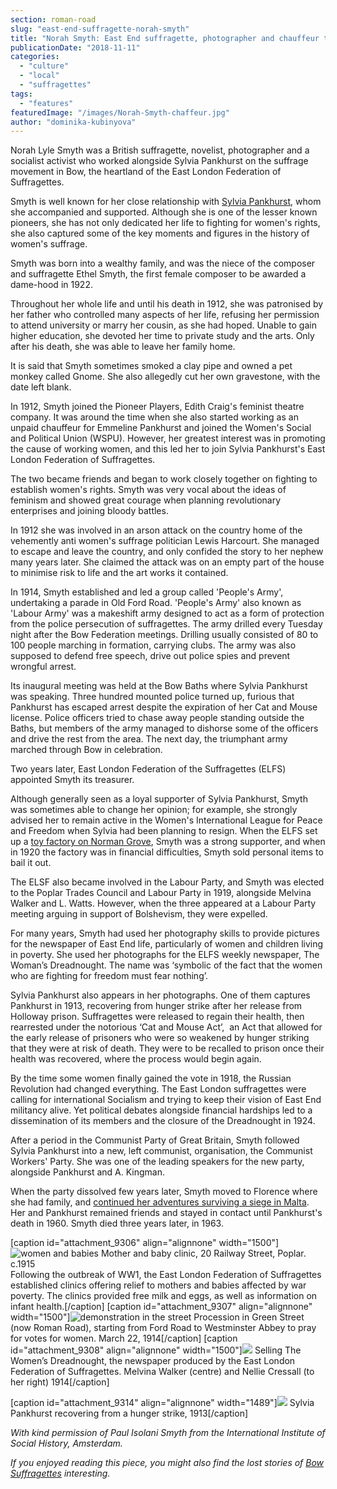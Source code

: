 ```yaml
---
section: roman-road
slug: "east-end-suffragette-norah-smyth"
title: "Norah Smyth: East End suffragette, photographer and chauffeur to Emmeline Pankhurst"
publicationDate: "2018-11-11"
categories: 
  - "culture"
  - "local"
  - "suffragettes"
tags: 
  - "features"
featuredImage: "/images/Norah-Smyth-chaffeur.jpg"
author: "dominika-kubinyova"
---
```


Norah Lyle Smyth was a British suffragette, novelist, photographer and a socialist activist who worked alongside Sylvia Pankhurst on the suffrage movement in Bow, the heartland of the East London Federation of Suffragettes.

Smyth is well known for her close relationship with [Sylvia Pankhurst](https://romanroadlondon.com/bows-suffragette-secrets-sylvia-pankhurst-east-end-suffrage/), whom she accompanied and supported. Although she is one of the lesser known pioneers, she has not only dedicated her life to fighting for women's rights, she also captured some of the key moments and figures in the history of women's suffrage.

Smyth was born into a wealthy family, and was the niece of the composer and suffragette Ethel Smyth, the first female composer to be awarded a dame-hood in 1922.

Throughout her whole life and until his death in 1912, she was patronised by her father who controlled many aspects of her life, refusing her permission to attend university or marry her cousin, as she had hoped. Unable to gain higher education, she devoted her time to private study and the arts. Only after his death, she was able to leave her family home.

It is said that Smyth sometimes smoked a clay pipe and owned a pet monkey called Gnome. She also allegedly cut her own gravestone, with the date left blank.

In 1912, Smyth joined the Pioneer Players, Edith Craig's feminist theatre company. It was around the time when she also started working as an unpaid chauffeur for Emmeline Pankhurst and joined the Women's Social and Political Union (WSPU). However, her greatest interest was in promoting the cause of working women, and this led her to join Sylvia Pankhurst's East London Federation of Suffragettes.

The two became friends and began to work closely together on fighting to establish women's rights. Smyth was very vocal about the ideas of feminism and showed great courage when planning revolutionary enterprises and joining bloody battles.

In 1912 she was involved in an arson attack on the country home of the vehemently anti women's suffrage politician Lewis Harcourt. She managed to escape and leave the country, and only confided the story to her nephew many years later. She claimed the attack was on an empty part of the house to minimise risk to life and the art works it contained.

In 1914, Smyth established and led a group called 'People's Army', undertaking a parade in Old Ford Road. 'People's Army' also known as 'Labour Army' was a makeshift army designed to act as a form of protection from the police persecution of suffragettes. The army drilled every Tuesday night after the Bow Federation meetings. Drilling usually consisted of 80 to 100 people marching in formation, carrying clubs. The army was also supposed to defend free speech, drive out police spies and prevent wrongful arrest.

Its inaugural meeting was held at the Bow Baths where Sylvia Pankhurst was speaking. Three hundred mounted police turned up, furious that Pankhurst has escaped arrest despite the expiration of her Cat and Mouse license. Police officers tried to chase away people standing outside the Baths, but members of the army managed to dishorse some of the officers and drive the rest from the area. The next day, the triumphant army marched through Bow in celebration.

Two years later, East London Federation of the Suffragettes (ELFS) appointed Smyth its treasurer.

Although generally seen as a loyal supporter of Sylvia Pankhurst, Smyth was sometimes able to change her opinion; for example, she strongly advised her to remain active in the Women's International League for Peace and Freedom when Sylvia had been planning to resign. When the ELFS set up a [toy factory on Norman Grove](https://romanroadlondon.com/home-birth-pioneer-claire-davis-breastfeeding-living-pankhurst-house/), Smyth was a strong supporter, and when in 1920 the factory was in financial difficulties, Smyth sold personal items to bail it out.

The ELSF also became involved in the Labour Party, and Smyth was elected to the Poplar Trades Council and Labour Party in 1919, alongside Melvina Walker and L. Watts. However, when the three appeared at a Labour Party meeting arguing in support of Bolshevism, they were expelled.

For many years, Smyth had used her photography skills to provide pictures for the newspaper of East End life, particularly of women and children living in poverty. She used her photographs for the ELFS weekly newspaper, The Woman’s Dreadnought. The name was ‘symbolic of the fact that the women who are fighting for freedom must fear nothing’.

Sylvia Pankhurst also appears in her photographs. One of them captures Pankhurst in 1913, recovering from hunger strike after her release from Holloway prison. Suffragettes were released to regain their health, then rearrested under the notorious ‘Cat and Mouse Act’,  an Act that allowed for the early release of prisoners who were so weakened by hunger striking that they were at risk of death. They were to be recalled to prison once their health was recovered, where the process would begin again.

By the time some women finally gained the vote in 1918, the Russian Revolution had changed everything. The East London suffragettes were calling for international Socialism and trying to keep their vision of East End militancy alive. Yet political debates alongside financial hardships led to a dissemination of its members and the closure of the Dreadnought in 1924.

After a period in the Communist Party of Great Britain, Smyth followed Sylvia Pankhurst into a new, left communist, organisation, the Communist Workers' Party. She was one of the leading speakers for the new party, alongside Pankhurst and A. Kingman.

When the party dissolved few years later, Smyth moved to Florence where she had family, and [continued her adventures surviving a siege in Malta](https://romanroadlondon.com/suffragette-norah-smyth-life/). Her and Pankhurst remained friends and stayed in contact until Pankhurst's death in 1960. Smyth died three years later, in 1963.

\[caption id="attachment\_9306" align="alignnone" width="1500"\]![women and babies](/images/poplar-nursery-mothers-and-infants-Norah-Smyth.jpg) Mother and baby clinic, 20 Railway Street, Poplar. c.1915  
Following the outbreak of WW1, the East London Federation of Suffragettes established clinics offering relief to mothers and babies affected by war poverty. The clinics provided free milk and eggs, as well as information on infant health.\[/caption\] \[caption id="attachment\_9307" align="alignnone" width="1500"\]![demonstration in the street](/images/ELFS-demonstration-resized.jpg) Procession in Green Street (now Roman Road), starting from Ford Road to Westminster Abbey to pray for votes for women. March 22, 1914\[/caption\] \[caption id="attachment\_9308" align="alignnone" width="1500"\]![](/images/Melvina-Walker-centre-and-Nellie-Cressall-right-selling-the-Womans-Dreadought-1914-resized-Norah-Smyth.jpg) Selling The Women’s Dreadnought, the newspaper produced by the East London Federation of Suffragettes. Melvina Walker (centre) and Nellie Cressall (to her right) 1914\[/caption\]

\[caption id="attachment\_9314" align="alignnone" width="1489"\]![](/images/1S-Pankhurst-recovering-from-hunger-strike-1913.jpg) Sylvia Pankhurst recovering from a hunger strike, 1913\[/caption\]

_With kind permission of Paul Isolani Smyth from the International Institute of Social History, Amsterdam._ 

_If you enjoyed reading this piece, you might also find the lost stories of [Bow Suffragettes](https://romanroadlondon.com/bow-suffragettes-lost-stories/) interesting._


